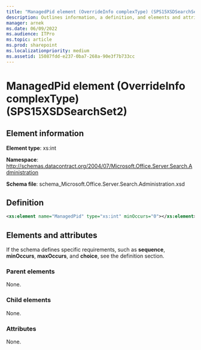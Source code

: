 ```yaml
---
title: "ManagedPid element (OverrideInfo complexType) (SPS15XSDSearchSet2)"
description: Outlines information, a definition, and elements and attributes for the ManagedPid element (OverrideInfo complexType) in Sharepoint.
manager: arnek
ms.date: 06/09/2022
ms.audience: ITPro
ms.topic: article
ms.prod: sharepoint
ms.localizationpriority: medium
ms.assetid: 15087fdd-e237-0ba7-268a-90e3f7b733cc
---
```


# ManagedPid element (OverrideInfo complexType) (SPS15XSDSearchSet2)

 
  
## Element information
**Element type**: xs:int

**Namespace**: http://schemas.datacontract.org/2004/07/Microsoft.Office.Server.Search.Administration 

**Schema file**: schema_Microsoft.Office.Server.Search.Administration.xsd 
   
## Definition

```XML
<xs:element name="ManagedPid" type="xs:int" minOccurs="0"></xs:element>

```

## Elements and attributes

If the schema defines specific requirements, such as **sequence**, **minOccurs**, **maxOccurs**, and **choice**, see the definition section. 
  
### Parent elements

None.
  
### Child elements

None.
  
### Attributes

None.
  

